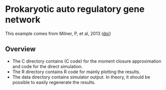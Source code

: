 Prokaryotic auto regulatory gene network
========================================

This example comes from  Milner, P, et al, 2013 ([doi](http://dx.doi.org/10.1007/s11222-011-9310-8))

## Overview

 * The C directory contains (C code) for the moment closure approximation and code for the direct simulation.
 * The R directory contains R code for mainly plotting the results.
 * The data directory contains simulator output. In theory, it should be possible to easily regenerate the results.
